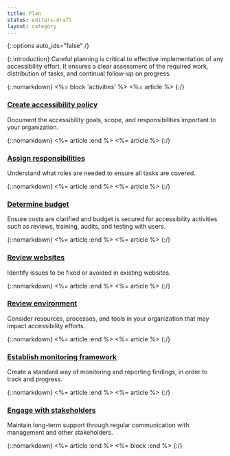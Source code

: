 ```yaml
---
title: Plan
status: editors-draft
layout: category
---
```


{::options auto_ids="false" /}

{:.introduction}
Careful planning is critical to effective implementation of any accessibility effort. It ensures a clear assessment of the required work, distribution of tasks, and continual follow-up on progress.

{::nomarkdown}
<%= block 'activities' %>
<%= article %>
{:/}

### [Create accessibility policy](create_accessibility_policy.html)

Document the accessibility goals, scope, and responsibilities important to your organization.

{::nomarkdown}
<%= article :end %>
<%= article %>
{:/}

### [Assign responsibilities](assign_responsibilities.html)

Understand what roles are needed to ensure all tasks are covered.

{::nomarkdown}
<%= article :end %>
<%= article %>
{:/}

### [Determine budget](determine_budget.html)

Ensure costs are clarified and budget is secured for accessibility activities such as reviews, training, audits, and testing with users.

{::nomarkdown}
<%= article :end %>
<%= article %>
{:/}

### [Review websites](review_websites.html)

Identify issues to be fixed or avoided in existing websites.

{::nomarkdown}
<%= article :end %>
<%= article %>
{:/}

### [Review environment](review_environment.html)

Consider resources, processes, and tools in your organization that may impact accessibility efforts.

{::nomarkdown}
<%= article :end %>
<%= article %>
{:/}

### [Establish monitoring framework](establish_monitoring_framework.html)

Create a standard way of monitoring and reporting findings, in order to track and progress.

{::nomarkdown}
<%= article :end %>
<%= article %>
{:/}


### [Engage with stakeholders](engage_with_stakeholders.html)

Maintain long-term support through regular communication with management and other stakeholders.

{::nomarkdown}
<%= article :end %>
<%= block :end %>
{:/}
